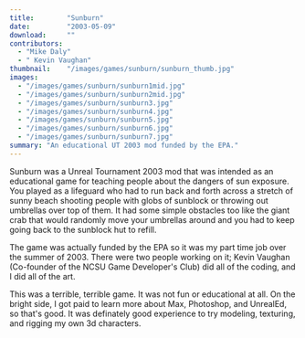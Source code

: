 ```yaml
---
title:        "Sunburn"
date:         "2003-05-09"
download:     ""
contributors: 
  - "Mike Daly"
  - " Kevin Vaughan"
thumbnail:    "/images/games/sunburn/sunburn_thumb.jpg"
images: 
  - "/images/games/sunburn/sunburn1mid.jpg"
  - "/images/games/sunburn/sunburn2mid.jpg"
  - "/images/games/sunburn/sunburn3.jpg"
  - "/images/games/sunburn/sunburn4.jpg"
  - "/images/games/sunburn/sunburn5.jpg"
  - "/images/games/sunburn/sunburn6.jpg"
  - "/images/games/sunburn/sunburn7.jpg"
summary: "An educational UT 2003 mod funded by the EPA."
---
```

Sunburn was a Unreal Tournament 2003 mod that was intended as an educational game for teaching people about the dangers of sun exposure. You played as a lifeguard who had to run back and forth across a stretch of sunny beach shooting people with globs of sunblock or throwing out umbrellas over top of them. It had some simple obstacles too like the giant crab that would randomly move your umbrellas around and you had to keep going back to the sunblock hut to refill.

The game was actually funded by the EPA so it was my part time job over the summer of 2003. There were two people working on it; Kevin Vaughan (Co-founder of the NCSU Game Developer's Club) did all of the coding, and I did all of the art.

This was a terrible, terrible game. It was not fun or educational at all. On the bright side, I got paid to learn more about Max, Photoshop, and UnrealEd, so that's good. It was definately good experience to try modeling, texturing, and rigging my own 3d characters.
